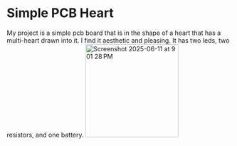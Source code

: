# Simple PCB Heart 
My project is a simple pcb board that is in the shape of a heart that has a multi-heart drawn into it. I find it aesthetic and pleasing. It has two leds, two resistors, and one battery. <img width="209" alt="Screenshot 2025-06-11 at 9 01 28 PM" src="https://github.com/user-attachments/assets/92a010c2-0943-4737-827c-193becdb113b" />

